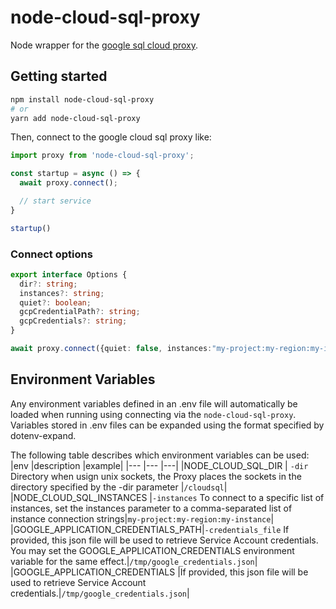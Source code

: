 # node-cloud-sql-proxy

Node wrapper for the [google sql cloud proxy](https://cloud.google.com/sql/docs/mysql/sql-proxy).

## Getting started

```sh
npm install node-cloud-sql-proxy
# or
yarn add node-cloud-sql-proxy
```

Then, connect to the google cloud sql proxy like:

```js
import proxy from 'node-cloud-sql-proxy';

const startup = async () => {
  await proxy.connect();

  // start service
}

startup()
```

### Connect options

```ts
export interface Options {
  dir?: string;
  instances?: string;
  quiet?: boolean;
  gcpCredentialPath?: string;
  gcpCredentials?: string;
}
```

```ts
await proxy.connect({quiet: false, instances:"my-project:my-region:my-instance"});
```

## Environment Variables

Any environment variables defined in an .env file will automatically be loaded when running using connecting via the `node-cloud-sql-proxy`. Variables stored in .env files can be expanded using the format specified by dotenv-expand.

The following table describes which environment variables can be used:
|env                                |description    |example|
|---                                |---            |---|
|NODE_CLOUD_SQL_DIR                 | `-dir` Directory when usign unix sockets, the Proxy places the sockets in the directory specified by the -dir parameter |`/cloudsql`|
|NODE_CLOUD_SQL_INSTANCES           |`-instances` To connect to a specific list of instances, set the instances parameter to a comma-separated list of instance connection strings|`my-project:my-region:my-instance`|
|GOOGLE_APPLICATION_CREDENTIALS_PATH|`-credentials_file` If provided, this json file will be used to retrieve Service Account credentials.  You may set the GOOGLE_APPLICATION_CREDENTIALS environment variable for the same effect.|`/tmp/google_credentials.json`| 
|GOOGLE_APPLICATION_CREDENTIALS     |If provided, this json file will be used to retrieve Service Account credentials.|`/tmp/google_credentials.json`| 